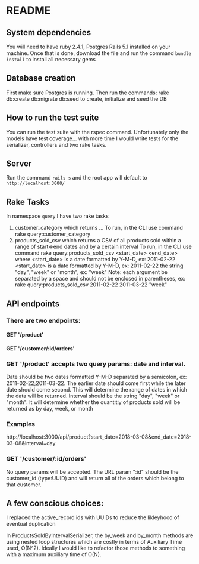 # README


## System dependencies
You will need to have ruby 2.4.1, Postgres Rails 5.1 installed on your machine.  Once that is done, download the file and run the command `bundle install` to install all necessary gems

## Database creation
First make sure Postgres is running.  Then run the commands: rake db:create db:migrate db:seed to create, initialize and seed the DB

## How to run the test suite
You can run the test suite with the rspec command.  Unfortunately only the models have test coverage... with more time I would write tests for the serializer, controllers and two rake tasks.

## Server
Run the command `rails s` and the root app will default to `http://localhost:3000/`

## Rake Tasks
In namespace `query` I have two rake tasks
1. customer_category which returns ...
To run, in the CLI use command rake query:customer_category
2. products_sold_csv which returns a CSV of all products sold within a range of start=>end dates and by a certain interval
To run, in the CLI use command rake query:products_sold_csv <start_date> <end_date> <interval> where
<start_date> is a date formatted by Y-M-D, ex: 2011-02-22
<start_date> is a date formatted by Y-M-D, ex: 2011-02-22
<interval> the string "day", "week" or "month", ex: "week"
Note: each argument be separated by a space and should not be enclosed in parentheses, ex: rake query:products_sold_csv 2011-02-22 2011-03-22 "week"

## API endpoints
### There are two endpoints: 
#### GET '/product'
#### GET '/customer/:id/orders'

### GET '/product' accepts two query params: date and interval. 
Date should be two dates formatted Y-M-D separated by a semicolon, ex: 2011-02-22;2011-03-22.  The earlier date should come first while the later date should come second. This will determine the range of dates in which the data will be returned.  Interval should be the string "day", "week" or "month". It will determine whether the quantitiy of products sold will be returned as by day, week, or month

### Examples
http://localhost:3000/api/product?start_date=2018-03-08&end_date=2018-03-08&interval=day

### GET '/customer/:id/orders'
No query params will be accepted.  The URL param ":id" should be the customer_id (type:UUID) and will return all of the orders which belong to that customer.

## A few conscious choices: 
I replaced the active_record ids with UUIDs to reduce the likleyhood of eventual duplication

In ProductsSoldByIntervalSerializer, the by_week and by_month methods are using nested loop structures which are costly in terms of Auxiliary Time used, O(N^2).  Ideally I would like to refactor those methods to something with a maximum auxiliary time of O(N).


